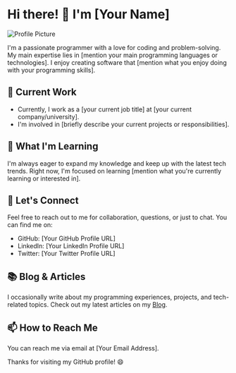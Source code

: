 # Hi there! 👋 I'm [Your Name]

![Profile Picture](https://graph.org/file/6bc974bfde437068a320d.jpg)

I'm a passionate programmer with a love for coding and problem-solving. My main expertise lies in [mention your main programming languages or technologies]. I enjoy creating software that [mention what you enjoy doing with your programming skills].

## 💼 Current Work

- Currently, I work as a [your current job title] at [your current company/university].
- I'm involved in [briefly describe your current projects or responsibilities].

## 🌱 What I'm Learning

I'm always eager to expand my knowledge and keep up with the latest tech trends. Right now, I'm focused on learning [mention what you're currently learning or interested in].

## 💬 Let's Connect

Feel free to reach out to me for collaboration, questions, or just to chat. You can find me on:

- GitHub: [Your GitHub Profile URL]
- LinkedIn: [Your LinkedIn Profile URL]
- Twitter: [Your Twitter Profile URL]

## 📚 Blog & Articles

I occasionally write about my programming experiences, projects, and tech-related topics. Check out my latest articles on my [Blog](your-blog-url).

## 📫 How to Reach Me

You can reach me via email at [Your Email Address].

Thanks for visiting my GitHub profile! 😄
